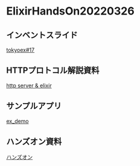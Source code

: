 # ElixirHandsOn20220326

## インベントスライド

[tokyoex#17](https://docs.google.com/presentation/d/168Er7ncGSMvhKQ25YbQ_9rJ3gJc-zXbkVjBaY6h_sD0/edit?usp=sharing)

## HTTPプロトコル解説資料

[http server & elixir](https://docs.google.com/presentation/d/1wp5ootBYLAGowRKJrGwWJBxyY8JAPA_sGQjax6A1qmw/edit?usp=sharing)

## サンプルアプリ

[ex\_demo](https://github.com/ohr486/ElixirHandsOn20220326/tree/main/ex_demo)

## ハンズオン資料

[ハンズオン](https://github.com/ohr486/ElixirHandsOn20220326/wiki)
